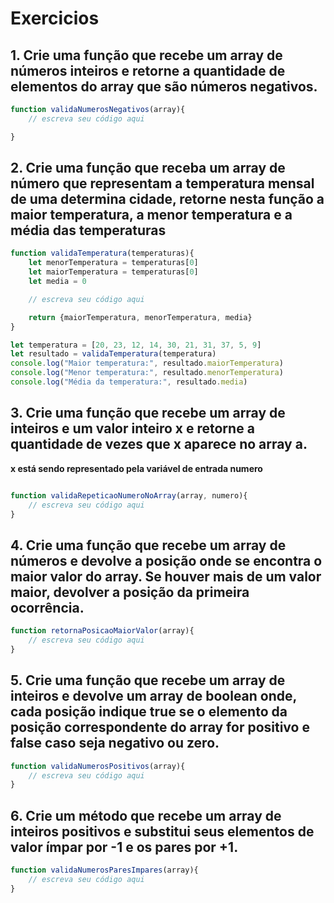 
# Exercicios 

## 1. Crie uma função que recebe um array de números inteiros e retorne a quantidade de elementos do array que são números negativos.

```js
function validaNumerosNegativos(array){
    // escreva seu código aqui

}
```

## 2. Crie uma função que receba um array de número que representam a temperatura mensal de uma determina cidade, retorne nesta função a maior temperatura, a menor temperatura e a média das temperaturas

```js
function validaTemperatura(temperaturas){    
    let menorTemperatura = temperaturas[0]
    let maiorTemperatura = temperaturas[0]
    let media = 0

    // escreva seu código aqui

    return {maiorTemperatura, menorTemperatura, media}
}

let temperatura = [20, 23, 12, 14, 30, 21, 31, 37, 5, 9]
let resultado = validaTemperatura(temperatura)
console.log("Maior temperatura:", resultado.maiorTemperatura)
console.log("Menor temperatura:", resultado.menorTemperatura)
console.log("Média da temperatura:", resultado.media)

```

## 3. Crie uma função que recebe um array de inteiros e um valor inteiro x e retorne a quantidade de vezes que x aparece no array a.

**x está sendo representado pela variável de entrada numero**

```js

function validaRepeticaoNumeroNoArray(array, numero){
    // escreva seu código aqui
}
```

## 4. Crie uma função que recebe um array de números e devolve a posição onde se encontra o maior valor do array. Se houver mais de um valor maior, devolver a posição da primeira ocorrência.

```js
function retornaPosicaoMaiorValor(array){
    // escreva seu código aqui
}
```

## 5. Crie uma função que recebe um array de inteiros e devolve um array de boolean onde, cada posição indique true se o elemento da posição correspondente do array for positivo e false caso seja negativo ou zero.

```js
function validaNumerosPositivos(array){
    // escreva seu código aqui
}
```

## 6. Crie um método que recebe um array de inteiros positivos e substitui seus elementos de valor ímpar por -1 e os pares por +1.

```js
function validaNumerosParesImpares(array){
    // escreva seu código aqui
}
```
